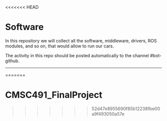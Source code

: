 <<<<<<< HEAD
# Software

In this repository we will collect all the software, middleware, drivers, ROS modules, and so on, that would allow to run our cars. 

The activity in this repo should be posted automatically to the channel #bot-github.

-----

=======
# CMSC491_FinalProject
>>>>>>> 52d47e8955690f85b12238fbe00a9f493050a57e
